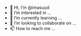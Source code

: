 - 👋 Hi, I’m @imasuud
- 👀 I’m interested in ...
- 🌱 I’m currently learning ...
- 💞️ I’m looking to collaborate on ...
- 📫 How to reach me ...

<!---
imasuud/imasuud is a ✨ special ✨ repository because its `README.md` (this file) appears on your GitHub profile.
You can click the Preview link to take a look at your changes.
--->
